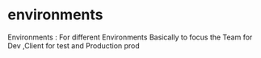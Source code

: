 # environments
Environments : For different Environments Basically to focus the Team for Dev ,Client for test and Production prod
